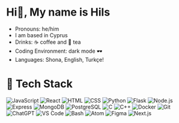 # Hi👋, My name is Hils

<ul>
 <li> Pronouns: he/him</li> 
 <li> I am based in Cyprus</li> 
<li> Drinks: ☕ coffee and 🍵 tea</li>
<li> Coding Environment: dark mode 🕶</li>
<li> Languages: Shona, English, Turkçe!</li>
</ul>

# 💼 Tech Stack

![JavaScript](https://img.shields.io/badge/JavaScript-F7DF1E.svg?style=for-the-badge&logo=JavaScript&logoColor=black) ![React](https://img.shields.io/badge/React-61DAFB.svg?style=for-the-badge&logo=React&logoColor=black) ![HTML](https://img.shields.io/badge/HTML5-E34F26?style=for-the-badge&logo=html5&logoColor=white) ![CSS](https://img.shields.io/badge/-css3-1572B6?&style=for-the-badge&logo=css3&logoColor=white) ![Python](https://img.shields.io/badge/Python-3776AB.svg?style=for-the-badge&logo=python&logoColor=white) ![Flask](https://img.shields.io/badge/Flask-000000.svg?style=for-the-badge&logo=flask&logoColor=white) ![Node.js](https://img.shields.io/badge/Node.js-339933?style=for-the-badge&logo=nodedotjs&logoColor=white) ![Express](https://img.shields.io/badge/Express.js-000000?style=for-the-badge&logo=express&logoColor=white) ![MongoDB](https://img.shields.io/badge/MongoDB-4EA94B?style=for-the-badge&logo=mongodb&logoColor=white) ![PostgreSQL](https://img.shields.io/badge/PostgreSQL-336791.svg?style=for-the-badge&logo=postgresql&logoColor=white) ![C](https://img.shields.io/badge/C-00599C.svg?style=for-the-badge&logo=c&logoColor=white) ![C++](https://img.shields.io/badge/C++-00599C.svg?style=for-the-badge&logo=c%2B%2B&logoColor=white) ![Docker](https://img.shields.io/badge/Docker-2496ED.svg?style=for-the-badge&logo=Docker&logoColor=white) ![Git](https://img.shields.io/badge/-Git-F05032?&style=for-the-badge&logo=git&logoColor=white) ![ChatGPT](https://img.shields.io/badge/ChatGPT-29B6F6.svg?style=for-the-badge&logo=openai&logoColor=white) ![VS Code](https://img.shields.io/badge/-VSCode-007ACC?&style=for-the-badge&logo=visual-studio-code&logoColor=white) ![Bash](https://img.shields.io/badge/GNU%20Bash-4EAA25.svg?style=for-the-badge&logo=GNU-Bash&logoColor=white) ![Atom](https://img.shields.io/badge/Atom-66595C.svg?style=for-the-badge&logo=atom&logoColor=white) ![Figma](https://img.shields.io/badge/Figma-F24E1E.svg?style=for-the-badge&logo=figma&logoColor=white) ![Next.js](https://img.shields.io/badge/Next.js-000000.svg?style=for-the-badge&logo=next.js&logoColor=white)





